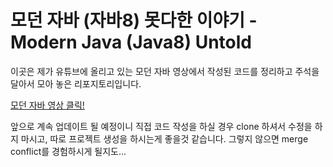 # 모던 자바 (자바8) 못다한 이야기 - Modern Java (Java8) Untold

이곳은 제가 유튜브에 올리고 있는 모던 자바 영상에서 작성된 코드를
정리하고 주석을 달아서 모아 놓은 리포지토리입니다.

[모던 자바 영상 클릭!](https://goo.gl/3XjAVf)

앞으로 계속 업데이트 될 예정이니 직접 코드 작성을 하실 경우
clone 하셔서 수정을 하지 마시고, 따로 프로젝트 생성을 하시는게 좋을것 같습니다.
그렇지 않으면 merge conflict를 경험하시게 될지도...

